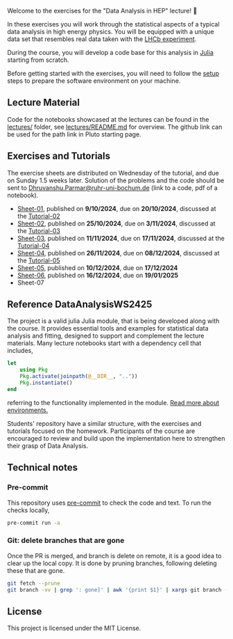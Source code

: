 Welcome to the exercises for the "Data Analysis in HEP" lecture! :wave:

In these exercises you will work through the statistical aspects of a typical data analysis in high energy physics. You will be equipped with a unique data set that resembles real data taken with the [LHCb experiment](https://lhcb-outreach.web.cern.ch/).

During the course, you will develop a code base for this analysis in [Julia](https://julialang.org/) starting from scratch.

Before getting started with the exercises, you will need to follow the [setup](exercises/setup.md) steps to prepare the software environment on your machine.

## Lecture Material

Code for the notebooks showcased at the lectures can be found in the [lectures/](lectures/) folder, see [lectures/README.md](lectures/README.md) for overview.
The github link can be used for the path link in Pluto starting page.

## Exercises and Tutorials

The exercise sheets are distributed on Wednesday of the tutorial, and due on Sunday 1.5 weeks later.
Solution of the problems and the code should be sent to <Dhruvanshu.Parmar@ruhr-uni-bochum.de> (link to a code, pdf of a notebook).

- [Sheet-01](https://github.com/RUB-EP1/ExercisesDataAnalysisWS2425/blob/main/exercises/sheet-01.md), published on **9/10/2024**, due on **20/10/2024**, discussed at the [Tutorial-02](https://github.com/RUB-EP1/ExercisesDataAnalysisWS2425/blob/main/tutorials/tutorial-02.md)
- [Sheet-02](https://github.com/RUB-EP1/ExercisesDataAnalysisWS2425/blob/main/exercises/sheet-02.md), published on **25/10/2024**, due on **3/11/2024**, discussed at the [Tutorial-03](https://github.com/RUB-EP1/ExercisesDataAnalysisWS2425/blob/main/tutorials/tutorial-03.md)
- [Sheet-03](https://github.com/RUB-EP1/ExercisesDataAnalysisWS2425/blob/main/exercises/sheet-03.md), published on **11/11/2024**, due on **17/11/2024**, discussed at the [Tutorial-04](https://github.com/RUB-EP1/ExercisesDataAnalysisWS2425/blob/main/tutorials/tutorial-04.md)
- [Sheet-04](https://github.com/RUB-EP1/ExercisesDataAnalysisWS2425/blob/main/exercises/sheet-04.md), published on **26/11/2024**, due on **08/12/2024**, discussed at the [Tutorial-05](https://github.com/RUB-EP1/ExercisesDataAnalysisWS2425/blob/main/tutorials/tutorial-05.md)
- [Sheet-05](https://github.com/RUB-EP1/ExercisesDataAnalysisWS2425/blob/main/exercises/sheet-05.md), published on **10/12/2024**, due on **17/12/2024**
- [Sheet-06](https://github.com/RUB-EP1/ExercisesDataAnalysisWS2425/blob/main/exercises/sheet-06.md), published on **16/12/2024**, due on **19/01/2025**
- Sheet-07

## Reference DataAnalysisWS2425

The project is a valid julia Julia module, that is being developed along with the course.
It provides essential tools and examples for statistical data analysis and fitting, designed to support and complement the lecture materials.
Many lecture notebooks start with a dependency cell that includes,

```julia
let
    using Pkg
    Pkg.activate(joinpath(@__DIR__, ".."))
    Pkg.instantiate()
end
```

referring to the functionality implemented in the module. [Read more about environments.](https://plutojl.org/en/docs/packages-advanced/)

Students' repository have a similar structure, with the exercises and tutorials focused on the homework.
Participants of the course are encouraged to review and build upon the implementation here to strengthen their grasp of Data Analysis.

## Technical notes

### Pre-commit

This repository uses [pre-commit](https://pre-commit.com/) to check the code and text.
To run the checks locally,

```bash
pre-commit run -a
```

### Git: delete branches that are gone

Once the PR is merged, and branch is delete on remote, it is a good idea to clear up the local copy.
It is done by pruning branches, following deleting these that are gone.

```bash
git fetch --prune
git branch -vv | grep ': gone]' | awk '{print $1}' | xargs git branch -D
```

## License

This project is licensed under the MIT License.
